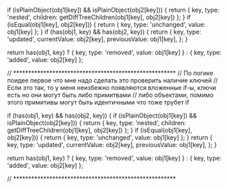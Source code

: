 if (isPlainObject(obj1[key]) && isPlainObject(obj2[key])) {
  return { key, type: 'nested', children: getDiffTreeChildren(obj1[key], obj2[key]) };
}
if (isEqual(obj1[key], obj2[key])) {
  return { key, type: 'unchanged', value: obj1[key] };
}
if (has(obj1, key) && has(obj2, key)) {
  return {
    key, type: 'updated', currentValue: obj2[key], previousValue: obj1[key],
  };
}

return has(obj1, key)
  ? { key, type: 'removed', value: obj1[key] }
  : { key, type: 'added', value: obj2[key] };


// ******************************************************
// По логике поидее первое что мне надо сделать это проверить наличие ключей
// Если это так, то у меня неизбежно появляются вложенные if-ы, ключи есть но они могут быть либо примитвами
// либо объектами, помимо этого примитивы могут быть идентичными что тоже трубет if

if (has(obj1, key) && has(obj2, key)) {
  if (isPlainObject(obj1[key]) && isPlainObject(obj2[key])) {
    return { key, type: 'nested', children: getDiffTreeChildren(obj1[key], obj2[key]) };
  }
  if (isEqual(obj1[key], obj2[key])) {
    return { key, type: 'unchanged', value: obj1[key] };
  }
  return {
    key, type: 'updated', currentValue: obj2[key], previousValue: obj1[key],
  };
}

return has(obj1, key)
  ? { key, type: 'removed', value: obj1[key] }
  : { key, type: 'added', value: obj2[key] };

// ******************************************************

